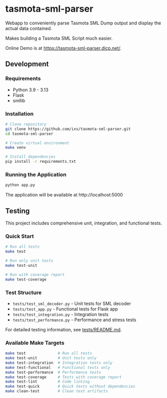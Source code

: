# tasmota-sml-parser
Webapp to conveniently parse Tasmota SML Dump output and display the actual data contained.

Makes building a Tasmota SML Script much easier.

Online Demo is at https://tasmota-sml-parser.dicp.net/.

## Development

### Requirements
- Python 3.9 - 3.13
- Flask
- smllib

### Installation
```bash
# Clone repository
git clone https://github.com/ixs/tasmota-sml-parser.git
cd tasmota-sml-parser

# Create virtual environment
make venv

# Install dependencies
pip install -r requirements.txt
```

### Running the Application
```bash
python app.py
```

The application will be available at http://localhost:5000

## Testing

This project includes comprehensive unit, integration, and functional tests.

### Quick Start
```bash
# Run all tests
make test

# Run only unit tests
make test-unit

# Run with coverage report
make test-coverage
```

### Test Structure
- `tests/test_sml_decoder.py` - Unit tests for SML decoder
- `tests/test_app.py` - Functional tests for Flask app  
- `tests/test_integration.py` - Integration tests
- `tests/test_performance.py` - Performance and stress tests

For detailed testing information, see [tests/README.md](tests/README.md).

### Available Make Targets
```bash
make test              # Run all tests
make test-unit         # Unit tests only
make test-integration  # Integration tests only
make test-functional   # Functional tests only
make test-performance  # Performance tests
make test-coverage     # Tests with coverage report
make test-lint         # Code linting
make test-quick        # Quick tests without dependencies
make clean-test        # Clean test artifacts
```
